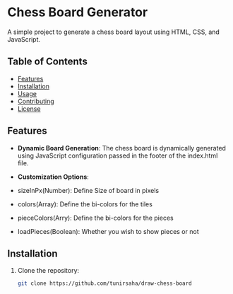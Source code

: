 # Chess Board Generator

A simple project to generate a chess board layout using HTML, CSS, and JavaScript.

## Table of Contents

- [Features](#features)
- [Installation](#installation)
- [Usage](#usage)
- [Contributing](#contributing)
- [License](#license)

## Features

- **Dynamic Board Generation**: The chess board is dynamically generated using JavaScript configuration passed in the footer of the index.html file.

- **Customization Options**: 
- sizeInPx(Number): Define Size of board in pixels
- colors(Array): Define the bi-colors for the tiles
- pieceColors(Arry): Define the bi-colors for the pieces
- loadPieces(Boolean): Whether you wish to show pieces or not

## Installation

1. Clone the repository:

   ```bash
   git clone https://github.com/tunirsaha/draw-chess-board
